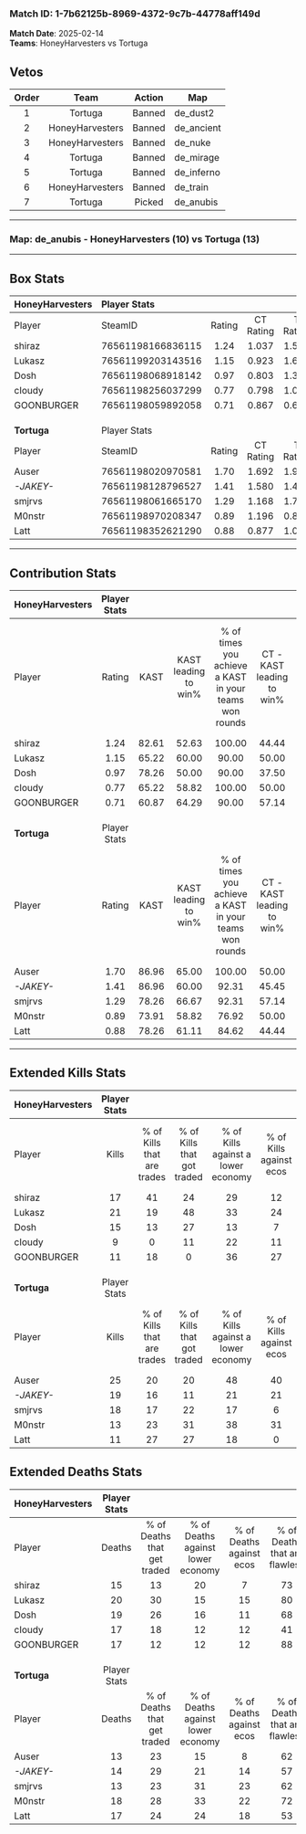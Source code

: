 ### Match ID: 1-7b62125b-8969-4372-9c7b-44778aff149d  
**Match Date**: 2025-02-14  
**Teams**: HoneyHarvesters vs Tortuga  

## Vetos  

| Order | Team | Action | Map |
| :---: | :--: | :----: | --- |
| 1 | Tortuga | Banned | de_dust2 |
| 2 | HoneyHarvesters | Banned | de_ancient |
| 3 | HoneyHarvesters | Banned | de_nuke |
| 4 | Tortuga | Banned | de_mirage |
| 5 | Tortuga | Banned | de_inferno |
| 6 | HoneyHarvesters | Banned | de_train |
| 7 | Tortuga | Picked | de_anubis |

---  

### **Map**: de_anubis - HoneyHarvesters (10) vs Tortuga (13)  
---  

## Box Stats  

| **HoneyHarvesters** | Player Stats      |        |           |          |       |       |       |         |        |      |     |
| :- | :- | :-: | :-: | :-: | :-: | :-: | :-: | :-: | :-: | :-: | :-: |
| Player              | SteamID           | Rating | CT Rating | T Rating | KAST  |  ADR  | Kills | Assists | Deaths | K/D  | HS% |
| shiraz              | 76561198166836115 |  1.24  |   1.037   |  1.568   | 82.61 | 79.7  |  17   |    6    |   15   | 1.13 | 52  |
| Lukasz              | 76561199203143516 |  1.15  |   0.923   |  1.698   | 65.22 | 89.8  |  21   |    1    |   20   | 1.05 | 38  |
| Dosh                | 76561198068918142 |  0.97  |   0.803   |  1.394   | 78.26 | 62.7  |  15   |    3    |   19   | 0.79 | 40  |
| cIoudy              | 76561198256037299 |  0.77  |   0.798   |  1.010   | 65.22 | 75.4  |   9   |   10    |   17   | 0.53 | 55  |
| GOONBURGER          | 76561198059892058 |  0.71  |   0.867   |  0.632   | 60.87 | 54.5  |  11   |    2    |   17   | 0.65 | 54  |
|                     |                   |        |           |          |       |       |       |         |        |      |     |
|                     |                   |        |           |          |       |       |       |         |        |      |     |
|                     |                   |        |           |          |       |       |       |         |        |      |     |
| **Tortuga**         | Player Stats      |        |           |          |       |       |       |         |        |      |     |
| Player              | SteamID           | Rating | CT Rating | T Rating | KAST  |  ADR  | Kills | Assists | Deaths | K/D  | HS% |
| Auser               | 76561198020970581 |  1.70  |   1.692   |  1.982   | 86.96 | 106.5 |  25   |    5    |   13   | 1.92 | 64  |
| _-JAKEY-_           | 76561198128796527 |  1.41  |   1.580   |  1.430   | 86.96 | 88.8  |  19   |    9    |   14   | 1.36 | 31  |
| smjrvs              | 76561198061665170 |  1.29  |   1.168   |  1.708   | 78.26 | 82.2  |  18   |    5    |   13   | 1.38 | 55  |
| M0nstr              | 76561198970208347 |  0.89  |   1.196   |  0.840   | 73.91 | 63.8  |  13   |    4    |   18   | 0.72 | 38  |
| Latt                | 76561198352621290 |  0.88  |   0.877   |  1.060   | 78.26 | 60.4  |  11   |    8    |   17   | 0.65 | 54  |
---  

## Contribution Stats  

| **HoneyHarvesters** | Player Stats |       |                      |                                                        |                           |                                                             |                          |                                                            |
| :- | :-: | :-: | :-: | :-: | :-: | :-: | :-: | :-: |
| Player              |    Rating    | KAST  | KAST leading to win% | % of times you achieve a KAST in your teams won rounds | CT - KAST leading to win% | CT - % of times you achieve a KAST in your teams won rounds | T - KAST leading to win% | T - % of times you achieve a KAST in your teams won rounds |
| shiraz              |     1.24     | 82.61 |        52.63         |                         100.00                         |           44.44           |                           100.00                            |          60.00           |                           100.00                           |
| Lukasz              |     1.15     | 65.22 |        60.00         |                         90.00                          |           50.00           |                            75.00                            |          66.67           |                           100.00                           |
| Dosh                |     0.97     | 78.26 |        50.00         |                         90.00                          |           37.50           |                            75.00                            |          60.00           |                           100.00                           |
| cIoudy              |     0.77     | 65.22 |        58.82         |                         100.00                         |           50.00           |                           100.00                            |          66.67           |                           100.00                           |
| GOONBURGER          |     0.71     | 60.87 |        64.29         |                         90.00                          |           57.14           |                           100.00                            |          71.43           |                           83.33                            |
|                     |              |       |                      |                                                        |                           |                                                             |                          |                                                            |
|                     |              |       |                      |                                                        |                           |                                                             |                          |                                                            |
|                     |              |       |                      |                                                        |                           |                                                             |                          |                                                            |
| **Tortuga**         | Player Stats |       |                      |                                                        |                           |                                                             |                          |                                                            |
| Player              |    Rating    | KAST  | KAST leading to win% | % of times you achieve a KAST in your teams won rounds | CT - KAST leading to win% | CT - % of times you achieve a KAST in your teams won rounds | T - KAST leading to win% | T - % of times you achieve a KAST in your teams won rounds |
| Auser               |     1.70     | 86.96 |        65.00         |                         100.00                         |           50.00           |                           100.00                            |          80.00           |                           100.00                           |
| _-JAKEY-_           |     1.41     | 86.96 |        60.00         |                         92.31                          |           45.45           |                           100.00                            |          77.78           |                           87.50                            |
| smjrvs              |     1.29     | 78.26 |        66.67         |                         92.31                          |           57.14           |                            80.00                            |          72.73           |                           100.00                           |
| M0nstr              |     0.89     | 73.91 |        58.82         |                         76.92                          |           50.00           |                            80.00                            |          66.67           |                           75.00                            |
| Latt                |     0.88     | 78.26 |        61.11         |                         84.62                          |           44.44           |                            80.00                            |          77.78           |                           87.50                            |
---  

## Extended Kills Stats  

| **HoneyHarvesters** | Player Stats |                            |                            |                                    |                         |                              |                                 |                                       |                    |           |
| :- | :-: | :-: | :-: | :-: | :-: | :-: | :-: | :-: | :-: | :-: |
| Player              |    Kills     | % of Kills that are trades | % of Kills that got traded | % of Kills against a lower economy | % of Kills against ecos | % of Kills that are flawless | % of Kills that are close duels | % of Kills that are assisted by flash | Pistol Round Kills | AWP Kills |
| shiraz              |      17      |             41             |             24             |                 29                 |           12            |              71              |                0                |                   6                   |         1          |     6     |
| Lukasz              |      21      |             19             |             48             |                 33                 |           24            |              52              |               10                |                   5                   |         0          |     0     |
| Dosh                |      15      |             13             |             27             |                 13                 |            7            |              47              |               20                |                   7                   |         0          |     0     |
| cIoudy              |      9       |             0              |             11             |                 22                 |           11            |              78              |                0                |                   0                   |         2          |     0     |
| GOONBURGER          |      11      |             18             |             0              |                 36                 |           27            |              64              |               18                |                   0                   |         2          |     0     |
|                     |              |                            |                            |                                    |                         |                              |                                 |                                       |                    |           |
|                     |              |                            |                            |                                    |                         |                              |                                 |                                       |                    |           |
|                     |              |                            |                            |                                    |                         |                              |                                 |                                       |                    |           |
| **Tortuga**         | Player Stats |                            |                            |                                    |                         |                              |                                 |                                       |                    |           |
| Player              |    Kills     | % of Kills that are trades | % of Kills that got traded | % of Kills against a lower economy | % of Kills against ecos | % of Kills that are flawless | % of Kills that are close duels | % of Kills that are assisted by flash | Pistol Round Kills | AWP Kills |
| Auser               |      25      |             20             |             20             |                 48                 |           40            |              80              |                4                |                   4                   |         2          |     0     |
| _-JAKEY-_           |      19      |             16             |             11             |                 21                 |           21            |              74              |                0                |                   0                   |         1          |     9     |
| smjrvs              |      18      |             17             |             22             |                 17                 |            6            |              67              |               11                |                   0                   |         3          |     0     |
| M0nstr              |      13      |             23             |             31             |                 38                 |           31            |              69              |                8                |                   0                   |         3          |     0     |
| Latt                |      11      |             27             |             27             |                 18                 |            0            |              82              |                0                |                   0                   |         1          |     0     |
## Extended Deaths Stats  

| **HoneyHarvesters** | Player Stats |                             |                                   |                          |                               |                            |                           |               |
| :- | :-: | :-: | :-: | :-: | :-: | :-: | :-: | :-: |
| Player              |    Deaths    | % of Deaths that get traded | % of Deaths against lower economy | % of Deaths against ecos | % of Deaths that are flawless | % of Deaths that are close | % of Deaths while blinded | Deaths to AWP |
| shiraz              |      15      |             13              |                20                 |            7             |              73               |             0              |             0             |       2       |
| Lukasz              |      20      |             30              |                15                 |            15            |              80               |             0              |             0             |       2       |
| Dosh                |      19      |             26              |                16                 |            11            |              68               |             11             |             5             |       1       |
| cIoudy              |      17      |             18              |                12                 |            12            |              41               |             12             |             0             |       0       |
| GOONBURGER          |      17      |             12              |                12                 |            12            |              88               |             0              |             0             |       4       |
|                     |              |                             |                                   |                          |                               |                            |                           |               |
|                     |              |                             |                                   |                          |                               |                            |                           |               |
|                     |              |                             |                                   |                          |                               |                            |                           |               |
| **Tortuga**         | Player Stats |                             |                                   |                          |                               |                            |                           |               |
| Player              |    Deaths    | % of Deaths that get traded | % of Deaths against lower economy | % of Deaths against ecos | % of Deaths that are flawless | % of Deaths that are close | % of Deaths while blinded | Deaths to AWP |
| Auser               |      13      |             23              |                15                 |            8             |              62               |             0              |             0             |       2       |
| _-JAKEY-_           |      14      |             29              |                21                 |            14            |              57               |             0              |             7             |       1       |
| smjrvs              |      13      |             23              |                31                 |            23            |              62               |             15             |             0             |       3       |
| M0nstr              |      18      |             28              |                33                 |            22            |              72               |             17             |             6             |       0       |
| Latt                |      17      |             24              |                24                 |            18            |              53               |             12             |             6             |       0       |
